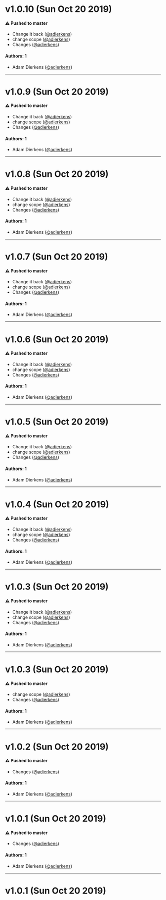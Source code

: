 # v1.0.10 (Sun Oct 20 2019)

#### ⚠️  Pushed to master

- Change it back  ([@adierkens](https://github.com/adierkens))
- change scope  ([@adierkens](https://github.com/adierkens))
- Changes  ([@adierkens](https://github.com/adierkens))

#### Authors: 1

- Adam Dierkens ([@adierkens](https://github.com/adierkens))

---

# v1.0.9 (Sun Oct 20 2019)

#### ⚠️  Pushed to master

- Change it back  ([@adierkens](https://github.com/adierkens))
- change scope  ([@adierkens](https://github.com/adierkens))
- Changes  ([@adierkens](https://github.com/adierkens))

#### Authors: 1

- Adam Dierkens ([@adierkens](https://github.com/adierkens))

---

# v1.0.8 (Sun Oct 20 2019)

#### ⚠️  Pushed to master

- Change it back  ([@adierkens](https://github.com/adierkens))
- change scope  ([@adierkens](https://github.com/adierkens))
- Changes  ([@adierkens](https://github.com/adierkens))

#### Authors: 1

- Adam Dierkens ([@adierkens](https://github.com/adierkens))

---

# v1.0.7 (Sun Oct 20 2019)

#### ⚠️  Pushed to master

- Change it back  ([@adierkens](https://github.com/adierkens))
- change scope  ([@adierkens](https://github.com/adierkens))
- Changes  ([@adierkens](https://github.com/adierkens))

#### Authors: 1

- Adam Dierkens ([@adierkens](https://github.com/adierkens))

---

# v1.0.6 (Sun Oct 20 2019)

#### ⚠️  Pushed to master

- Change it back  ([@adierkens](https://github.com/adierkens))
- change scope  ([@adierkens](https://github.com/adierkens))
- Changes  ([@adierkens](https://github.com/adierkens))

#### Authors: 1

- Adam Dierkens ([@adierkens](https://github.com/adierkens))

---

# v1.0.5 (Sun Oct 20 2019)

#### ⚠️  Pushed to master

- Change it back  ([@adierkens](https://github.com/adierkens))
- change scope  ([@adierkens](https://github.com/adierkens))
- Changes  ([@adierkens](https://github.com/adierkens))

#### Authors: 1

- Adam Dierkens ([@adierkens](https://github.com/adierkens))

---

# v1.0.4 (Sun Oct 20 2019)

#### ⚠️  Pushed to master

- Change it back  ([@adierkens](https://github.com/adierkens))
- change scope  ([@adierkens](https://github.com/adierkens))
- Changes  ([@adierkens](https://github.com/adierkens))

#### Authors: 1

- Adam Dierkens ([@adierkens](https://github.com/adierkens))

---

# v1.0.3 (Sun Oct 20 2019)

#### ⚠️  Pushed to master

- Change it back  ([@adierkens](https://github.com/adierkens))
- change scope  ([@adierkens](https://github.com/adierkens))
- Changes  ([@adierkens](https://github.com/adierkens))

#### Authors: 1

- Adam Dierkens ([@adierkens](https://github.com/adierkens))

---

# v1.0.3 (Sun Oct 20 2019)

#### ⚠️  Pushed to master

- change scope  ([@adierkens](https://github.com/adierkens))
- Changes  ([@adierkens](https://github.com/adierkens))

#### Authors: 1

- Adam Dierkens ([@adierkens](https://github.com/adierkens))

---

# v1.0.2 (Sun Oct 20 2019)

#### ⚠️  Pushed to master

- Changes  ([@adierkens](https://github.com/adierkens))

#### Authors: 1

- Adam Dierkens ([@adierkens](https://github.com/adierkens))

---

# v1.0.1 (Sun Oct 20 2019)

#### ⚠️  Pushed to master

- Changes  ([@adierkens](https://github.com/adierkens))

#### Authors: 1

- Adam Dierkens ([@adierkens](https://github.com/adierkens))

---

# v1.0.1 (Sun Oct 20 2019)

